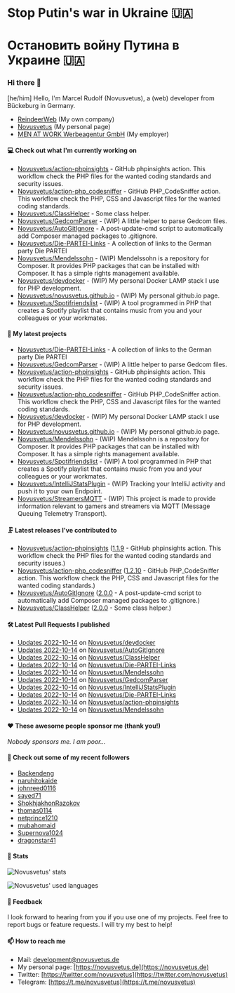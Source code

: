 # Stop Putin's war in Ukraine 🇺🇦
# Остановить войну Путина в Украине 🇺🇦

### Hi there 👋

[he/him]
Hello, I'm Marcel Rudolf (Novusvetus), a (web) developer from Bückeburg in Germany.

* [ReindeerWeb](https://reindeer-web.de) (My own company)
* [Novusvetus](https://novusvetus.de) (My personal page)
* [MEN AT WORK Werbeagentur GmbH](https://www.men-at-work.de/) (My employer)

#### 💻 Check out what I'm currently working on

- [Novusvetus/action-phpinsights](https://github.com/Novusvetus/action-phpinsights) - GitHub phpinsights action. This workflow check the PHP files for the wanted coding standards and security issues.
- [Novusvetus/action-php_codesniffer](https://github.com/Novusvetus/action-php_codesniffer) - GitHub PHP_CodeSniffer action. This workflow check the PHP, CSS and Javascript files for the wanted coding standards.
- [Novusvetus/ClassHelper](https://github.com/Novusvetus/ClassHelper) - Some class helper.
- [Novusvetus/GedcomParser](https://github.com/Novusvetus/GedcomParser) - (WIP) A little helper to parse Gedcom files.
- [Novusvetus/AutoGitIgnore](https://github.com/Novusvetus/AutoGitIgnore) - A post-update-cmd script to automatically add Composer managed packages to .gitignore.
- [Novusvetus/Die-PARTEI-Links](https://github.com/Novusvetus/Die-PARTEI-Links) - A collection of links to the German party Die PARTEI
- [Novusvetus/Mendelssohn](https://github.com/Novusvetus/Mendelssohn) - (WIP) Mendelssohn is a repository for Composer. It provides PHP packages that can be installed with Composer. It has a simple rights management available.
- [Novusvetus/devdocker](https://github.com/Novusvetus/devdocker) - (WIP) My personal Docker LAMP stack I use for PHP development.
- [Novusvetus/novusvetus.github.io](https://github.com/Novusvetus/novusvetus.github.io) - (WIP) My personal github.io page.
- [Novusvetus/Spotifriendslist](https://github.com/Novusvetus/Spotifriendslist) - (WIP) A tool programmed in PHP that creates a Spotify playlist that contains music from you and your colleagues or your workmates.

#### 🐣 My latest projects

- [Novusvetus/Die-PARTEI-Links](https://github.com/Novusvetus/Die-PARTEI-Links) - A collection of links to the German party Die PARTEI
- [Novusvetus/GedcomParser](https://github.com/Novusvetus/GedcomParser) - (WIP) A little helper to parse Gedcom files.
- [Novusvetus/action-phpinsights](https://github.com/Novusvetus/action-phpinsights) - GitHub phpinsights action. This workflow check the PHP files for the wanted coding standards and security issues.
- [Novusvetus/action-php_codesniffer](https://github.com/Novusvetus/action-php_codesniffer) - GitHub PHP_CodeSniffer action. This workflow check the PHP, CSS and Javascript files for the wanted coding standards.
- [Novusvetus/devdocker](https://github.com/Novusvetus/devdocker) - (WIP) My personal Docker LAMP stack I use for PHP development.
- [Novusvetus/novusvetus.github.io](https://github.com/Novusvetus/novusvetus.github.io) - (WIP) My personal github.io page.
- [Novusvetus/Mendelssohn](https://github.com/Novusvetus/Mendelssohn) - (WIP) Mendelssohn is a repository for Composer. It provides PHP packages that can be installed with Composer. It has a simple rights management available.
- [Novusvetus/Spotifriendslist](https://github.com/Novusvetus/Spotifriendslist) - (WIP) A tool programmed in PHP that creates a Spotify playlist that contains music from you and your colleagues or your workmates.
- [Novusvetus/IntelliJStatsPlugin](https://github.com/Novusvetus/IntelliJStatsPlugin) - (WIP) Tracking your IntelliJ activity and push it to your own Endpoint.
- [Novusvetus/StreamersMQTT](https://github.com/Novusvetus/StreamersMQTT) - (WIP) This project is made to provide information relevant to gamers and streamers via MQTT (Message Queuing Telemetry Transport).

#### 🗜 Latest releases I've contributed to

- [Novusvetus/action-phpinsights](https://github.com/Novusvetus/action-phpinsights) ([1.1.9](https://github.com/Novusvetus/action-phpinsights/releases/tag/1.1.9) - GitHub phpinsights action. This workflow check the PHP files for the wanted coding standards and security issues.)
- [Novusvetus/action-php_codesniffer](https://github.com/Novusvetus/action-php_codesniffer) ([1.2.10](https://github.com/Novusvetus/action-php_codesniffer/releases/tag/1.2.10) - GitHub PHP_CodeSniffer action. This workflow check the PHP, CSS and Javascript files for the wanted coding standards.)
- [Novusvetus/AutoGitIgnore](https://github.com/Novusvetus/AutoGitIgnore) ([2.0.0](https://github.com/Novusvetus/AutoGitIgnore/releases/tag/2.0.0) - A post-update-cmd script to automatically add Composer managed packages to .gitignore.)
- [Novusvetus/ClassHelper](https://github.com/Novusvetus/ClassHelper) ([2.0.0](https://github.com/Novusvetus/ClassHelper/releases/tag/2.0.0) - Some class helper.)

#### 🛠 Latest Pull Requests I published

- [Updates 2022-10-14](https://github.com/Novusvetus/devdocker/pull/1) on [Novusvetus/devdocker](https://github.com/Novusvetus/devdocker)
- [Updates 2022-10-14](https://github.com/Novusvetus/AutoGitIgnore/pull/30) on [Novusvetus/AutoGitIgnore](https://github.com/Novusvetus/AutoGitIgnore)
- [Updates 2022-10-14](https://github.com/Novusvetus/ClassHelper/pull/27) on [Novusvetus/ClassHelper](https://github.com/Novusvetus/ClassHelper)
- [Updates 2022-10-14](https://github.com/Novusvetus/Die-PARTEI-Links/pull/5) on [Novusvetus/Die-PARTEI-Links](https://github.com/Novusvetus/Die-PARTEI-Links)
- [Updates 2022-10-14](https://github.com/Novusvetus/Mendelssohn/pull/12) on [Novusvetus/Mendelssohn](https://github.com/Novusvetus/Mendelssohn)
- [Updates 2022-10-14](https://github.com/Novusvetus/GedcomParser/pull/25) on [Novusvetus/GedcomParser](https://github.com/Novusvetus/GedcomParser)
- [Updates 2022-10-14](https://github.com/Novusvetus/IntelliJStatsPlugin/pull/3) on [Novusvetus/IntelliJStatsPlugin](https://github.com/Novusvetus/IntelliJStatsPlugin)
- [Updates 2022-10-14](https://github.com/Novusvetus/Die-PARTEI-Links/pull/4) on [Novusvetus/Die-PARTEI-Links](https://github.com/Novusvetus/Die-PARTEI-Links)
- [Updates 2022-10-14](https://github.com/Novusvetus/action-phpinsights/pull/323) on [Novusvetus/action-phpinsights](https://github.com/Novusvetus/action-phpinsights)
- [Updates 2022-10-14](https://github.com/Novusvetus/Mendelssohn/pull/11) on [Novusvetus/Mendelssohn](https://github.com/Novusvetus/Mendelssohn)

#### ❤️ These awesome people sponsor me (thank you!)

_Nobody sponsors me. I am poor..._

#### 👯 Check out some of my recent followers

- [Backendeng](https://github.com/Backendeng)
- [naruhitokaide](https://github.com/naruhitokaide)
- [johnreed0116](https://github.com/johnreed0116)
- [sayed71](https://github.com/sayed71)
- [ShokhjakhonRazokov](https://github.com/ShokhjakhonRazokov)
- [thomas0114](https://github.com/thomas0114)
- [netprince1210](https://github.com/netprince1210)
- [mubahomaid](https://github.com/mubahomaid)
- [Supernova1024](https://github.com/Supernova1024)
- [dragonstar41](https://github.com/dragonstar41)

#### 🎢 Stats

![Novusvetus' stats](https://github-readme-stats.vercel.app/api?username=novusvetus&show_icons=true&count_private=true)

![Novusvetus' used languages](https://github-readme-stats.vercel.app/api/top-langs?username=novusvetus&layout=compact)

#### 💬 Feedback
I look forward to hearing from you if you use one of my projects. Feel free to report bugs or feature requests.
I will try my best to help!

#### 📫 How to reach me

- Mail: [development@novusvetus.de](mailto:development@novusvetus.de)
- My personal page: [https://novusvetus.de](https://novusvetus.de)
- Twitter: [https://twitter.com/novusvetus](https://twitter.com/novusvetus)
- Telegram: [https://t.me/novusvetus](https://t.me/novusvetus)
